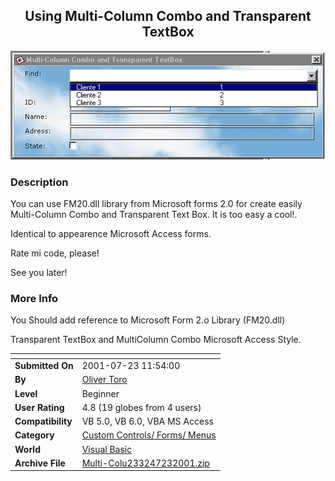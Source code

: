 ﻿<div align="center">

## Using Multi\-Column Combo and Transparent TextBox

<img src="PIC2001723131823799.gif">
</div>

### Description

You can use FM20.dll library from Microsoft forms 2.0 for create easily Multi-Column Combo and Transparent Text Box. It is too easy a cool!.

Identical to appearence Microsoft Access forms.

Rate mi code, please!

See you later!
 
### More Info
 
You Should add reference to Microsoft Form 2.o Library (FM20.dll)

Transparent TextBox and MultiColumn Combo Microsoft Access Style.


<span>             |<span>
---                |---
**Submitted On**   |2001-07-23 11:54:00
**By**             |[Oliver Toro](https://github.com/Planet-Source-Code/PSCIndex/blob/master/ByAuthor/oliver-toro.md)
**Level**          |Beginner
**User Rating**    |4.8 (19 globes from 4 users)
**Compatibility**  |VB 5\.0, VB 6\.0, VBA MS Access
**Category**       |[Custom Controls/ Forms/  Menus](https://github.com/Planet-Source-Code/PSCIndex/blob/master/ByCategory/custom-controls-forms-menus__1-4.md)
**World**          |[Visual Basic](https://github.com/Planet-Source-Code/PSCIndex/blob/master/ByWorld/visual-basic.md)
**Archive File**   |[Multi\-Colu233247232001\.zip](https://github.com/Planet-Source-Code/oliver-toro-using-multi-column-combo-and-transparent-textbox__1-25369/archive/master.zip)








